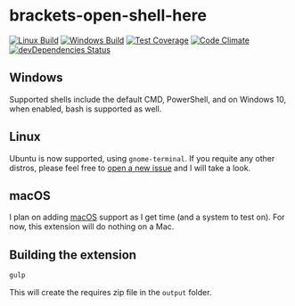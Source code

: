 # brackets-open-shell-here

[![Linux Build][1]][2]
[![Windows Build][12]][13]
[![Test Coverage][3]][4]
[![Code Climate][5]][6]
[![devDependencies Status][15]][16]

[1]: https://travis-ci.org/catdad/brackets-open-shell-here.svg?branch=master
[2]: https://travis-ci.org/catdad/brackets-open-shell-here

[3]: https://codeclimate.com/github/catdad/brackets-open-shell-here/badges/coverage.svg
[4]: https://codeclimate.com/github/catdad/brackets-open-shell-here/coverage

[5]: https://codeclimate.com/github/catdad/brackets-open-shell-here/badges/gpa.svg
[6]: https://codeclimate.com/github/catdad/brackets-open-shell-here

[12]: https://ci.appveyor.com/api/projects/status/github/catdad/brackets-open-shell-here?branch=master&svg=true
[13]: https://ci.appveyor.com/project/catdad/brackets-open-shell-here

[15]: https://david-dm.org/catdad/brackets-open-shell-here/dev-status.svg
[16]: https://david-dm.org/catdad/brackets-open-shell-here?type=dev

## Windows

Supported shells include the default CMD, PowerShell, and on Windows 10, when enabled, bash is supported as well.

## Linux

Ubuntu is now supported, using `gnome-terminal`. If you requite any other distros, please feel free to [open a new issue](https://github.com/catdad/brackets-open-shell-here/issues/new) and I will take a look.

## macOS

I plan on adding [macOS](https://github.com/catdad/brackets-open-shell-here/issues/2) support as I get time (and a system to test on). For now, this extension will do nothing on a Mac.

## Building the extension

```bash
gulp
```

This will create the requires zip file in the `output` folder.
